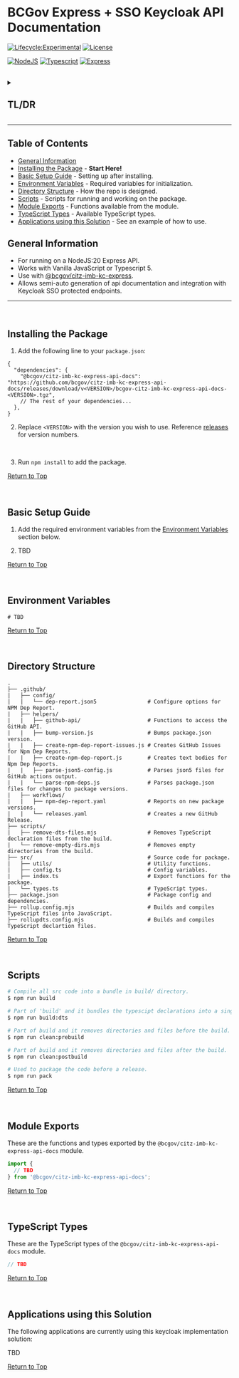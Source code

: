 # BCGov Express + SSO Keycloak API Documentation

[![Lifecycle:Experimental](https://img.shields.io/badge/Lifecycle-Experimental-339999)](Redirect-URL)
[![License](https://img.shields.io/badge/License-Apache%202.0-blue.svg)](LICENSE)

[![NodeJS](https://img.shields.io/badge/Node.js_20-43853D?style=for-the-badge&logo=node.js&logoColor=white)](NodeJS)
[![Typescript](https://img.shields.io/badge/TypeScript_5-007ACC?style=for-the-badge&logo=typescript&logoColor=white)](Typescript)
[![Express](https://img.shields.io/badge/Express.js-404D59?style=for-the-badge)](Express)

<br />

<details>
<summary><h2>TL/DR</h2></summary>

1. Install package by following the steps at [Installing the Package](#installing-the-package).
2. Set up the package by following the steps at [Basic Setup Guide](#basic-setup-guide).
3. Use with [@bcgov/citz-imb-kc-express].
4. Allows semi-auto generation of api documentation and integration with Keycloak SSO protected endpoints.

</details>

---

## Table of Contents

- [General Information](#general-information)
- [Installing the Package](#installing-the-package) - **Start Here!**
- [Basic Setup Guide](#basic-setup-guide) - Setting up after installing.
- [Environment Variables](#environment-variables) - Required variables for initialization.
- [Directory Structure](#directory-structure) - How the repo is designed.
- [Scripts](#scripts) - Scripts for running and working on the package.
- [Module Exports](#module-exports) - Functions available from the module.
- [TypeScript Types](#typescript-types) - Available TypeScript types.
- [Applications using this Solution](#applications-using-this-solution) - See an example of how to use.

## General Information

- For running on a NodeJS:20 Express API.
- Works with Vanilla JavaScript or Typescript 5.
- Use with [@bcgov/citz-imb-kc-express].
- Allows semi-auto generation of api documentation and integration with Keycloak SSO protected endpoints.

---

<br />

## Installing the Package

1. Add the following line to your `package.json`:

``` JSON5
{
  "dependencies": {
    "@bcgov/citz-imb-kc-express-api-docs": "https://github.com/bcgov/citz-imb-kc-express-api-docs/releases/download/v<VERSION>/bcgov-citz-imb-kc-express-api-docs-<VERSION>.tgz",
    // The rest of your dependencies...
  },
}
```

2. Replace `<VERSION>` with the version you wish to use. Reference [releases] for version numbers.

<br />

3. Run `npm install` to add the package.

[Return to Top](#bcgov-express-+-sso-keycloak-api-documentation)

<br />

## Basic Setup Guide

1. Add the required environment variables from the [Environment Variables](#environment-variables) section below.

2. TBD

[Return to Top](#bcgov-express-+-sso-keycloak-api-documentation)

<br />

## Environment Variables

```ENV
# TBD
```

[Return to Top](#bcgov-express-+-sso-keycloak-api-documentation)

<br />

## Directory Structure

```
.
├── .github/
|   ├── config/
|   |   └── dep-report.json5                # Configure options for NPM Dep Report.
|   ├── helpers/
|   |   ├── github-api/                     # Functions to access the GitHub API.
|   |   ├── bump-version.js                 # Bumps package.json version.
|   |   ├── create-npm-dep-report-issues.js # Creates GitHub Issues for Npm Dep Reports.
|   |   ├── create-npm-dep-report.js        # Creates text bodies for Npm Dep Reports.
|   |   ├── parse-json5-config.js           # Parses json5 files for GitHub actions output.
|   |   └── parse-npm-deps.js               # Parses package.json files for changes to package versions.
|   ├── workflows/
|   |   ├── npm-dep-report.yaml             # Reports on new package versions.
|   |   └── releases.yaml                   # Creates a new GitHub Release.
├── scripts/
|   ├── remove-dts-files.mjs                # Removes TypeScript declaration files from the build.
|   └── remove-empty-dirs.mjs               # Removes empty directories from the build.
├── src/                                    # Source code for package.
|   ├── utils/                              # Utility functions.
|   ├── config.ts                           # Config variables.
|   ├── index.ts                            # Export functions for the package.
|   └── types.ts                            # TypeScript types.
├── package.json                            # Package config and dependencies.
├── rollup.config.mjs                       # Builds and compiles TypeScript files into JavaScript.
├── rollupdts.config.mjs                    # Builds and compiles TypeScript declartion files.
```

[Return to Top](#bcgov-express-+-sso-keycloak-api-documentation)

<br />

## Scripts

```bash
# Compile all src code into a bundle in build/ directory.
$ npm run build
```

```bash
# Part of 'build' and it bundles the typescipt declarations into a single bundle.d.ts file.
$ npm run build:dts
```

```bash
# Part of build and it removes directories and files before the build.
$ npm run clean:prebuild
```

```bash
# Part of build and it removes directories and files after the build.
$ npm run clean:postbuild
```

```bash
# Used to package the code before a release.
$ npm run pack
```

[Return to Top](#bcgov-express-+-sso-keycloak-api-documentation)

<br />

## Module Exports

These are the functions and types exported by the `@bcgov/citz-imb-kc-express-api-docs` module.

```JavaScript
import {
  // TBD
} from '@bcgov/citz-imb-kc-express-api-docs';

```

[Return to Top](#bcgov-express-+-sso-keycloak-api-documentation)

<br />

## TypeScript Types

These are the TypeScript types of the `@bcgov/citz-imb-kc-express-api-docs` module.

```TypeScript
// TBD
```

[Return to Top](#bcgov-express-+-sso-keycloak-api-documentation)

<br />

## Applications using this Solution

The following applications are currently using this keycloak implementation solution:

TBD

<!-- [PLAY](https://github.com/bcgov/citz-imb-playground) - CITZ IMB Package Testing App -->
<!-- TBD: [SET](https://github.com/bcgov/citz-imb-salary-estimate-tool) - Salary Estimation Tool -->

[Return to Top](#bcgov-express-+-sso-keycloak-api-documentation)

<!-- Link References -->

[@bcgov/citz-imb-kc-express]: https://github.com/bcgov/citz-imb-kc-express
[releases]: https://github.com/bcgov/citz-imb-kc-express-api-docs/releases
